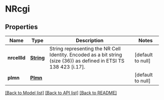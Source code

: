 # NRcgi
## Properties

Name | Type | Description | Notes
------------ | ------------- | ------------- | -------------
**nrcellId** | [**String**](string.md) | String representing the NR Cell Identity. Encoded as a bit string (size (36)) as defined in ETSI TS 138 423 [i.17]. | [default to null]
**plmn** | [**Plmn**](Plmn.md) |  | [default to null]

[[Back to Model list]](../README.md#documentation-for-models) [[Back to API list]](../README.md#documentation-for-api-endpoints) [[Back to README]](../README.md)

